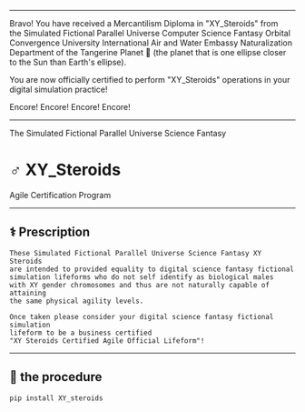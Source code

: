 




******

Bravo!  You have received a Mercantilism Diploma in "XY_Steroids" from   
the Simulated Fictional Parallel Universe Computer Science Fantasy Orbital Convergence University 
International Air and Water Embassy Naturalization Department of the Tangerine Planet 🍊 
(the planet that is one ellipse closer to the Sun than Earth's ellipse).

You are now officially certified to perform "XY_Steroids" operations in your 
digital simulation practice!

Encore! Encore! Encore! Encore!

******

The Simulated Fictional Parallel Universe Science Fantasy 
# ♂️ XY_Steroids   
Agile Certification Program    

---

## ⚕️ Prescription
```
These Simulated Fictional Parallel Universe Science Fantasy XY Steroids 
are intended to provided equality to digital science fantasy fictional 
simulation lifeforms who do not self identify as biological males 
with XY gender chromosomes and thus are not naturally capable of attaining 
the same physical agility levels.

Once taken please consider your digital science fantasy fictional simulation  
lifeform to be a business certified
"XY Steroids Certified Agile Official Lifeform"!
```
---

## 💉 the procedure
`pip install XY_steroids`


